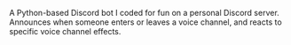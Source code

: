 A Python-based Discord bot I coded for fun on a personal Discord server. Announces when someone enters or leaves a voice channel, and reacts to specific voice channel effects.
